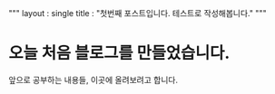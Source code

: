 """
layout : single
title : "첫번째 포스트입니다. 테스트로 작성해봅니다."
"""

# 오늘 처음 블로그를 만들었습니다.
앞으로 공부하는 내용들, 이곳에 올려보려고 합니다.
